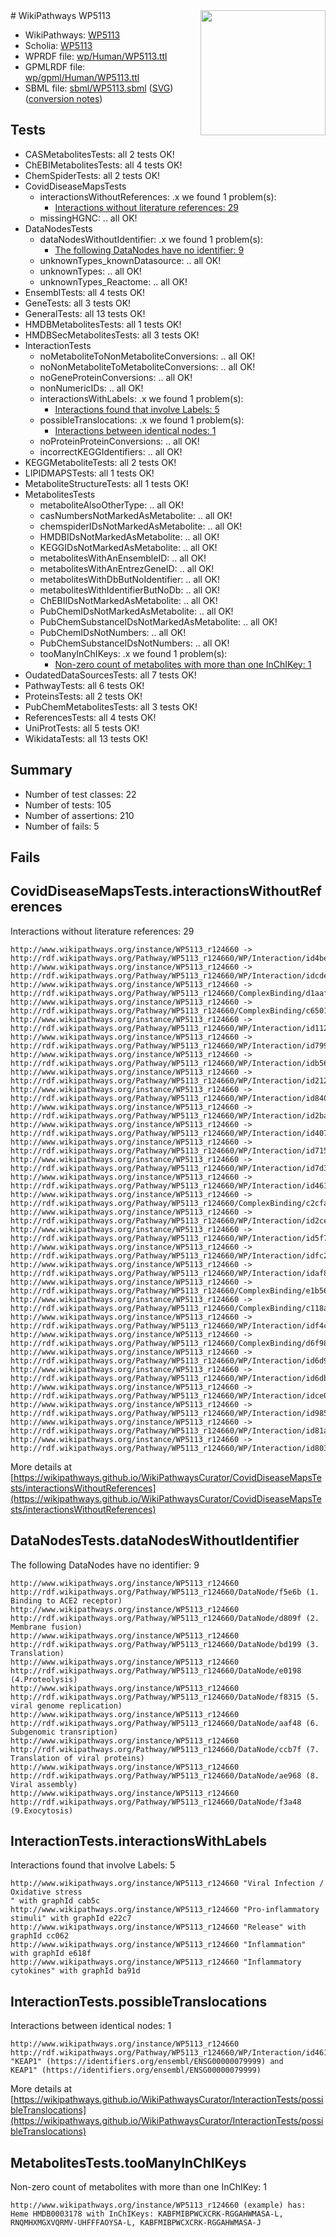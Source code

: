 <img style="float: right; width: 200px" src="../logo.png" />
# WikiPathways WP5113

* WikiPathways: [WP5113](https://identifiers.org/wikipathways:WP5113)
* Scholia: [WP5113](https://scholia.toolforge.org/wikipathways/WP5113)
* WPRDF file: [wp/Human/WP5113.ttl](../wp/Human/WP5113.ttl)
* GPMLRDF file: [wp/gpml/Human/WP5113.ttl](../wp/gpml/Human/WP5113.ttl)
* SBML file: [sbml/WP5113.sbml](../sbml/WP5113.sbml) ([SVG](../sbml/WP5113.svg)) ([conversion notes](../sbml/WP5113.txt))

## Tests
* CASMetabolitesTests: all 2 tests OK!
* ChEBIMetabolitesTests: all 4 tests OK!
* ChemSpiderTests: all 2 tests OK!
* CovidDiseaseMapsTests
    * interactionsWithoutReferences: .x we found 1 problem(s):
        * [Interactions without literature references: 29](#9701cd09)
    * missingHGNC: .. all OK!
* DataNodesTests
    * dataNodesWithoutIdentifier: .x we found 1 problem(s):
        * [The following DataNodes have no identifier: 9](#d2d32fa8)
    * unknownTypes_knownDatasource: .. all OK!
    * unknownTypes: .. all OK!
    * unknownTypes_Reactome: .. all OK!
* EnsemblTests: all 4 tests OK!
* GeneTests: all 3 tests OK!
* GeneralTests: all 13 tests OK!
* HMDBMetabolitesTests: all 1 tests OK!
* HMDBSecMetabolitesTests: all 3 tests OK!
* InteractionTests
    * noMetaboliteToNonMetaboliteConversions: .. all OK!
    * noNonMetaboliteToMetaboliteConversions: .. all OK!
    * noGeneProteinConversions: .. all OK!
    * nonNumericIDs: .. all OK!
    * interactionsWithLabels: .x we found 1 problem(s):
        * [Interactions found that involve Labels: 5](#630d267c)
    * possibleTranslocations: .x we found 1 problem(s):
        * [Interactions between identical nodes: 1](#1c118206)
    * noProteinProteinConversions: .. all OK!
    * incorrectKEGGIdentifiers: .. all OK!
* KEGGMetaboliteTests: all 2 tests OK!
* LIPIDMAPSTests: all 1 tests OK!
* MetaboliteStructureTests: all 1 tests OK!
* MetabolitesTests
    * metaboliteAlsoOtherType: .. all OK!
    * casNumbersNotMarkedAsMetabolite: .. all OK!
    * chemspiderIDsNotMarkedAsMetabolite: .. all OK!
    * HMDBIDsNotMarkedAsMetabolite: .. all OK!
    * KEGGIDsNotMarkedAsMetabolite: .. all OK!
    * metabolitesWithAnEnsembleID: .. all OK!
    * metabolitesWithAnEntrezGeneID: .. all OK!
    * metabolitesWithDbButNoIdentifier: .. all OK!
    * metabolitesWithIdentifierButNoDb: .. all OK!
    * ChEBIIDsNotMarkedAsMetabolite: .. all OK!
    * PubChemIDsNotMarkedAsMetabolite: .. all OK!
    * PubChemSubstanceIDsNotMarkedAsMetabolite: .. all OK!
    * PubChemIDsNotNumbers: .. all OK!
    * PubChemSubstanceIDsNotNumbers: .. all OK!
    * tooManyInChIKeys: .x we found 1 problem(s):
        * [Non-zero count of metabolites with more than one InChIKey: 1](#a4e4037e)
* OudatedDataSourcesTests: all 7 tests OK!
* PathwayTests: all 6 tests OK!
* ProteinsTests: all 2 tests OK!
* PubChemMetabolitesTests: all 3 tests OK!
* ReferencesTests: all 4 tests OK!
* UniProtTests: all 5 tests OK!
* WikidataTests: all 13 tests OK!


## Summary

* Number of test classes: 22
* Number of tests: 105
* Number of assertions: 210
* Number of fails: 5

## Fails

<a name="9701cd09" />

## CovidDiseaseMapsTests.interactionsWithoutReferences

Interactions without literature references: 29
```
http://www.wikipathways.org/instance/WP5113_r124660 -> http://rdf.wikipathways.org/Pathway/WP5113_r124660/WP/Interaction/id4bed82f3
http://www.wikipathways.org/instance/WP5113_r124660 -> http://rdf.wikipathways.org/Pathway/WP5113_r124660/WP/Interaction/idcdee20b6
http://www.wikipathways.org/instance/WP5113_r124660 -> http://rdf.wikipathways.org/Pathway/WP5113_r124660/ComplexBinding/d1aaf
http://www.wikipathways.org/instance/WP5113_r124660 -> http://rdf.wikipathways.org/Pathway/WP5113_r124660/ComplexBinding/c6501
http://www.wikipathways.org/instance/WP5113_r124660 -> http://rdf.wikipathways.org/Pathway/WP5113_r124660/WP/Interaction/id11298a73
http://www.wikipathways.org/instance/WP5113_r124660 -> http://rdf.wikipathways.org/Pathway/WP5113_r124660/WP/Interaction/id799a92c8
http://www.wikipathways.org/instance/WP5113_r124660 -> http://rdf.wikipathways.org/Pathway/WP5113_r124660/WP/Interaction/idb56611eb
http://www.wikipathways.org/instance/WP5113_r124660 -> http://rdf.wikipathways.org/Pathway/WP5113_r124660/WP/Interaction/id212b2183
http://www.wikipathways.org/instance/WP5113_r124660 -> http://rdf.wikipathways.org/Pathway/WP5113_r124660/WP/Interaction/id84003b63
http://www.wikipathways.org/instance/WP5113_r124660 -> http://rdf.wikipathways.org/Pathway/WP5113_r124660/WP/Interaction/id2ba69e50
http://www.wikipathways.org/instance/WP5113_r124660 -> http://rdf.wikipathways.org/Pathway/WP5113_r124660/WP/Interaction/id407b4cba
http://www.wikipathways.org/instance/WP5113_r124660 -> http://rdf.wikipathways.org/Pathway/WP5113_r124660/WP/Interaction/id715b17be
http://www.wikipathways.org/instance/WP5113_r124660 -> http://rdf.wikipathways.org/Pathway/WP5113_r124660/WP/Interaction/id7d319e35
http://www.wikipathways.org/instance/WP5113_r124660 -> http://rdf.wikipathways.org/Pathway/WP5113_r124660/WP/Interaction/id461dc676
http://www.wikipathways.org/instance/WP5113_r124660 -> http://rdf.wikipathways.org/Pathway/WP5113_r124660/ComplexBinding/c2cfa
http://www.wikipathways.org/instance/WP5113_r124660 -> http://rdf.wikipathways.org/Pathway/WP5113_r124660/WP/Interaction/id2ce067d0
http://www.wikipathways.org/instance/WP5113_r124660 -> http://rdf.wikipathways.org/Pathway/WP5113_r124660/WP/Interaction/id5f742b09
http://www.wikipathways.org/instance/WP5113_r124660 -> http://rdf.wikipathways.org/Pathway/WP5113_r124660/WP/Interaction/idfc2d23ef
http://www.wikipathways.org/instance/WP5113_r124660 -> http://rdf.wikipathways.org/Pathway/WP5113_r124660/WP/Interaction/idaf8188bc
http://www.wikipathways.org/instance/WP5113_r124660 -> http://rdf.wikipathways.org/Pathway/WP5113_r124660/ComplexBinding/e1b56
http://www.wikipathways.org/instance/WP5113_r124660 -> http://rdf.wikipathways.org/Pathway/WP5113_r124660/ComplexBinding/c118a
http://www.wikipathways.org/instance/WP5113_r124660 -> http://rdf.wikipathways.org/Pathway/WP5113_r124660/WP/Interaction/idf4c13a25
http://www.wikipathways.org/instance/WP5113_r124660 -> http://rdf.wikipathways.org/Pathway/WP5113_r124660/ComplexBinding/d6f98
http://www.wikipathways.org/instance/WP5113_r124660 -> http://rdf.wikipathways.org/Pathway/WP5113_r124660/WP/Interaction/id6d9630e
http://www.wikipathways.org/instance/WP5113_r124660 -> http://rdf.wikipathways.org/Pathway/WP5113_r124660/WP/Interaction/id6db3f655
http://www.wikipathways.org/instance/WP5113_r124660 -> http://rdf.wikipathways.org/Pathway/WP5113_r124660/WP/Interaction/idce0e5551
http://www.wikipathways.org/instance/WP5113_r124660 -> http://rdf.wikipathways.org/Pathway/WP5113_r124660/WP/Interaction/id985cf82a
http://www.wikipathways.org/instance/WP5113_r124660 -> http://rdf.wikipathways.org/Pathway/WP5113_r124660/WP/Interaction/id81a62627
http://www.wikipathways.org/instance/WP5113_r124660 -> http://rdf.wikipathways.org/Pathway/WP5113_r124660/WP/Interaction/id80337e77
```

More details at [https://wikipathways.github.io/WikiPathwaysCurator/CovidDiseaseMapsTests/interactionsWithoutReferences](https://wikipathways.github.io/WikiPathwaysCurator/CovidDiseaseMapsTests/interactionsWithoutReferences)

<a name="d2d32fa8" />

## DataNodesTests.dataNodesWithoutIdentifier

The following DataNodes have no identifier: 9
```
http://www.wikipathways.org/instance/WP5113_r124660 http://rdf.wikipathways.org/Pathway/WP5113_r124660/DataNode/f5e6b (1. Binding to ACE2 receptor)
http://www.wikipathways.org/instance/WP5113_r124660 http://rdf.wikipathways.org/Pathway/WP5113_r124660/DataNode/d809f (2. Membrane fusion)
http://www.wikipathways.org/instance/WP5113_r124660 http://rdf.wikipathways.org/Pathway/WP5113_r124660/DataNode/bd199 (3. Translation)
http://www.wikipathways.org/instance/WP5113_r124660 http://rdf.wikipathways.org/Pathway/WP5113_r124660/DataNode/e0198 (4.Proteolysis)
http://www.wikipathways.org/instance/WP5113_r124660 http://rdf.wikipathways.org/Pathway/WP5113_r124660/DataNode/f8315 (5. viral genome replication)
http://www.wikipathways.org/instance/WP5113_r124660 http://rdf.wikipathways.org/Pathway/WP5113_r124660/DataNode/aaf48 (6. Subgenomic transription)
http://www.wikipathways.org/instance/WP5113_r124660 http://rdf.wikipathways.org/Pathway/WP5113_r124660/DataNode/ccb7f (7. Translation of viral proteins)
http://www.wikipathways.org/instance/WP5113_r124660 http://rdf.wikipathways.org/Pathway/WP5113_r124660/DataNode/ae968 (8. Viral assembly)
http://www.wikipathways.org/instance/WP5113_r124660 http://rdf.wikipathways.org/Pathway/WP5113_r124660/DataNode/f3a48 (9.Exocytosis)
```

<a name="630d267c" />

## InteractionTests.interactionsWithLabels

Interactions found that involve Labels: 5
```
http://www.wikipathways.org/instance/WP5113_r124660 "Viral Infection /
Oxidative stress
" with graphId cab5c
http://www.wikipathways.org/instance/WP5113_r124660 "Pro-inflammatory stimuli" with graphId e22c7
http://www.wikipathways.org/instance/WP5113_r124660 "Release" with graphId cc062
http://www.wikipathways.org/instance/WP5113_r124660 "Inflammation" with graphId e618f
http://www.wikipathways.org/instance/WP5113_r124660 "Inflammatory cytokines" with graphId ba91d
```

<a name="1c118206" />

## InteractionTests.possibleTranslocations

Interactions between identical nodes: 1
```
http://www.wikipathways.org/instance/WP5113_r124660 http://rdf.wikipathways.org/Pathway/WP5113_r124660/WP/Interaction/id461dc676 "KEAP1" (https://identifiers.org/ensembl/ENSG00000079999) and 
KEAP1" (https://identifiers.org/ensembl/ENSG00000079999)
```

More details at [https://wikipathways.github.io/WikiPathwaysCurator/InteractionTests/possibleTranslocations](https://wikipathways.github.io/WikiPathwaysCurator/InteractionTests/possibleTranslocations)

<a name="a4e4037e" />

## MetabolitesTests.tooManyInChIKeys

Non-zero count of metabolites with more than one InChIKey: 1
```
http://www.wikipathways.org/instance/WP5113_r124660 (example) has: Heme HMDB0003178 with InChIKeys: KABFMIBPWCXCRK-RGGAHWMASA-L, RNQMHXMGXVQRMV-UHFFFAOYSA-L, KABFMIBPWCXCRK-RGGAHWMASA-J
```

